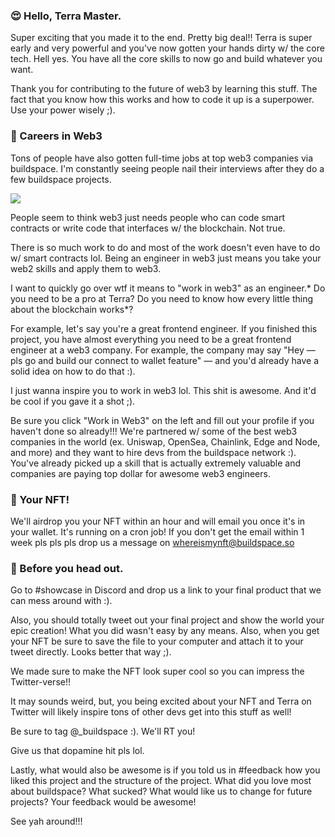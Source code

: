 ### 😍 Hello, Terra Master.
Super exciting that you made it to the end. Pretty big deal!! Terra is super early and very powerful and you've now gotten your hands dirty w/ the core tech. Hell yes. You have all the core skills to now go and build whatever you want.

Thank you for contributing to the future of web3 by learning this stuff. The fact that you know how this works and how to code it up is a superpower. Use your power wisely ;).

### 🥞 Careers in Web3
Tons of people have also gotten full-time jobs at top web3 companies via buildspace. I'm constantly seeing people nail their interviews after they do a few buildspace projects.

![](https://camo.githubusercontent.com/c467ff4530007751ca0ab96c2122734535946d62ac5111716c7c82a73a3f6a50/68747470733a2f2f692e696d6775722e636f6d2f5172466a6c4e482e706e67)

People seem to think web3 just needs people who can code smart contracts or write code that interfaces w/ the blockchain. Not true.

There is so much work to do and most of the work doesn't even have to do w/ smart contracts lol. Being an engineer in web3 just means you take your web2 skills and apply them to web3.

I want to quickly go over wtf it means to "work in web3" as an engineer.* Do you need to be a pro at Terra? Do you need to know how every little thing about the blockchain works*?

For example, let's say you're a great frontend engineer. If you finished this project, you have almost everything you need to be a great frontend engineer at a web3 company. For example, the company may say "Hey — pls go and build our connect to wallet feature" — and you'd already have a solid idea on how to do that :).

I just wanna inspire you to work in web3 lol. This shit is awesome. And it'd be cool if you gave it a shot ;).

Be sure you click "Work in Web3" on the left and fill out your profile if you haven't done so already!!! We're partnered w/ some of the best web3 companies in the world (ex. Uniswap, OpenSea, Chainlink, Edge and Node, and more) and they want to hire devs from the buildspace network :). You've already picked up a skill that is actually extremely valuable and companies are paying top dollar for awesome web3 engineers.

### 🤟 Your NFT!
We'll airdrop you your NFT within an hour and will email you once it's in your wallet. It's running on a cron job! If you don't get the email within 1 week pls pls pls drop us a message on whereismynft@buildspace.so

### 🌈 Before you head out.
Go to #showcase in Discord and drop us a link to your final product that we can mess around with :).

Also, you should totally tweet out your final project and show the world your epic creation! What you did wasn't easy by any means. Also, when you get your NFT be sure to save the file to your computer and attach it to your tweet directly. Looks better that way ;).

We made sure to make the NFT look super cool so you can impress the Twitter-verse!!

It may sounds weird, but, you being excited about your NFT and Terra on Twitter will likely inspire tons of other devs get into this stuff as well!

Be sure to tag @_buildspace :). We'll RT you!

Give us that dopamine hit pls lol.

Lastly, what would also be awesome is if you told us in #feedback how you liked this project and the structure of the project. What did you love most about buildspace? What sucked? What would like us to change for future projects? Your feedback would be awesome!

See yah around!!!